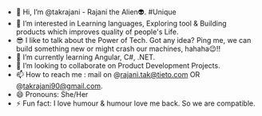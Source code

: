 - 👋 Hi, I’m @takrajani - Rajani the Alien👽. #Unique
- 👀 I’m interested in Learning languages, Exploring tool & Building products which improves quality of people's Life.
- 😎 I like to talk about the Power of Tech. Got any idea? Ping me, we can build something new or might crash our machines, hahaha😉!! 
- 🌱 I’m currently learning Angular, C#, .NET.
- 💞️ I’m looking to collaborate on Product Development Projects.
- 📫 How to reach me : mail on @rajani.tak@tieto.com OR @takrajani90@gmail.com.
- 😄 Pronouns: She/Her
- ⚡ Fun fact: I love humour & humour love me back. So we are compatible.

<!---
takrajani/takrajani is a ✨ special ✨ repository because its `README.md` (this file) appears on your GitHub profile.
You can click the Preview link to take a look at your changes.
--->
